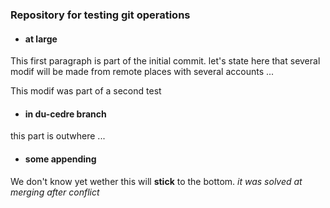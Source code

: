 ### Repository for testing git operations ###
* #### at large ####
This first paragraph is part of the initial commit. let's state
here that several modif will be made from remote places with
several accounts ...

This modif was part of a second test

* #### in du-cedre branch ####
this part is outwhere ...

* #### some appending ####
We don't know yet wether this will **stick** to the bottom.
*it was solved at merging after conflict*
